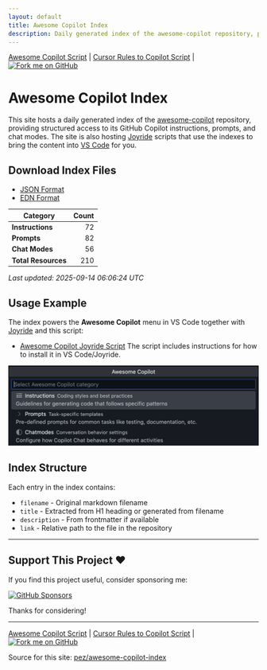 ```yaml
---
layout: default
title: Awesome Copilot Index
description: Daily generated index of the awesome-copilot repository, providing structured access to GitHub Copilot instructions, prompts, and chat modes.
---
```


<div class="page-navigation top">
  <a href="awesome-copilot-script">Awesome Copilot Script</a>
  <span class="separator">|</span>
  <a href="cursorrules-to-copilot-script">Cursor Rules to Copilot Script</a>
  <span class="separator">|</span>
  <a href="https://github.com/PEZ/awesome-copilot-index" target="_blank" rel="noopener" class="github-badge">
    <img src="https://img.shields.io/badge/fork%20me%20on-GitHub-24292f?style=for-the-badge&logo=github&logoColor=white" alt="Fork me on GitHub" />
  </a>
</div>

# Awesome Copilot Index

This site hosts a daily generated index of the [awesome-copilot](https://github.com/github/awesome-copilot) repository, providing structured access to its GitHub Copilot instructions, prompts, and chat modes. The site is also hosting [Joyride](https://github.com/BetterThanTomorrow/joyride) scripts that use the indexes to bring the content into [VS Code](https://code.visualstudio.com/) for you.

## Download Index Files

- [JSON Format](awesome-copilot.json)
- [EDN Format](awesome-copilot.edn)

| Category | Count |
|----------|------:|
| **Instructions** | 72 |
| **Prompts** | 82 |
| **Chat Modes** | 56 |
| **Total Resources** | 210 |

*Last updated: 2025-09-14 06:06:24 UTC*

## Usage Example

The index powers the **Awesome Copilot** menu in VS Code together with [Joyride](https://github.com/BetterThanTomorrow/joyride) and this script:
- [Awesome Copilot Joyride Script](awesome-copilot-script)
The script includes instructions for how to install it in VS Code/Joyride.

![Awesome Copilot menu](awesome-copilot-menu.png)

## Index Structure

Each entry in the index contains:

- `filename` - Original markdown filename
- `title` - Extracted from H1 heading or generated from filename
- `description` - From frontmatter if available
- `link` - Relative path to the file in the repository

---

## Support This Project ♥️

If you find this project useful, consider sponsoring me:

[![GitHub Sponsors](https://img.shields.io/github/sponsors/pez?style=for-the-badge&logo=github&logoColor=white&labelColor=black&color=ff69b4)](https://github.com/sponsors/pez)

Thanks for considering!

---

<div class="page-navigation bottom">
  <a href="awesome-copilot-script">Awesome Copilot Script</a>
  <span class="separator">|</span>
  <a href="cursorrules-to-copilot-script">Cursor Rules to Copilot Script</a>
  <span class="separator">|</span>
  <a href="https://github.com/PEZ/awesome-copilot-index" target="_blank" rel="noopener" class="github-badge">
    <img src="https://img.shields.io/badge/fork%20me%20on-GitHub-24292f?style=for-the-badge&logo=github&logoColor=white" alt="Fork me on GitHub" />
  </a>
</div>

Source for this site: [pez/awesome-copilot-index](https://github.com/pez/awesome-copilot-index)
